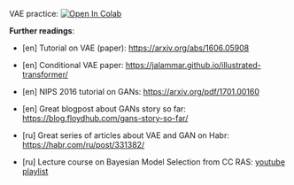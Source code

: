 VAE practice:
[![Open In Colab](https://colab.research.google.com/assets/colab-badge.svg)](https://colab.research.google.com/github/girafe-ai/ml-mipt/blob/master/week1_15_generative/week15_VAE_practice.ipynb)

**Further readings**:

- [en] Tutorial on VAE (paper): https://arxiv.org/abs/1606.05908

- [en] Conditional VAE paper: https://jalammar.github.io/illustrated-transformer/

- [en] NIPS 2016 tutorial on GANs: https://arxiv.org/pdf/1701.00160

- [en] Great blogpost about GANs story so far:
  https://blog.floydhub.com/gans-story-so-far/

- [ru] Great series of articles about VAE and GAN on Habr:
  https://habr.com/ru/post/331382/

- [ru] Lecture course on Bayesian Model Selection from CC RAS:
  [youtube playlist](https://www.youtube.com/playlist?list=PLk4h7dmY2eYH9RtoKGzxHKji0GLiBzSlZ)

